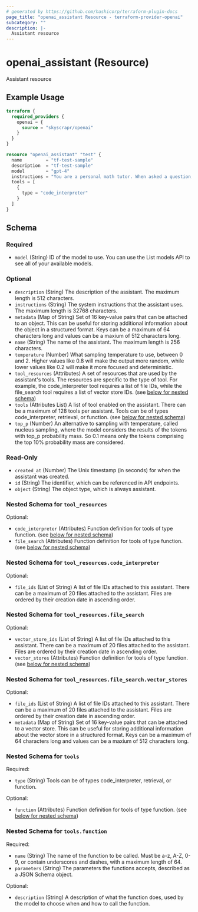 ```yaml
---
# generated by https://github.com/hashicorp/terraform-plugin-docs
page_title: "openai_assistant Resource - terraform-provider-openai"
subcategory: ""
description: |-
  Assistant resource
---
```


# openai_assistant (Resource)

Assistant resource

## Example Usage

```terraform
terraform {
  required_providers {
    openai = {
      source = "skyscrapr/openai"
    }
  }
}

resource "openai_assistant" "test" {
  name         = "tf-test-sample"
  description  = "tf-test-sample"
  model        = "gpt-4"
  instructions = "You are a personal math tutor. When asked a question, write and run Python code to answer the question."
  tools = [
    {
      type = "code_interpreter"
    }
  ]
}
```

<!-- schema generated by tfplugindocs -->
## Schema

### Required

- `model` (String) ID of the model to use. You can use the List models API to see all of your available models.

### Optional

- `description` (String) The description of the assistant. The maximum length is 512 characters.
- `instructions` (String) The system instructions that the assistant uses. The maximum length is 32768 characters.
- `metadata` (Map of String) Set of 16 key-value pairs that can be attached to an object. This can be useful for storing additional information about the object in a structured format. Keys can be a maximum of 64 characters long and values can be a maxium of 512 characters long.
- `name` (String) The name of the assistant. The maximum length is 256 characters.
- `temperature` (Number) What sampling temperature to use, between 0 and 2. Higher values like 0.8 will make the output more random, while lower values like 0.2 will make it more focused and deterministic.
- `tool_resources` (Attributes) A set of resources that are used by the assistant's tools. The resources are specific to the type of tool. For example, the code_interpreter tool requires a list of file IDs, while the file_search tool requires a list of vector store IDs. (see [below for nested schema](#nestedatt--tool_resources))
- `tools` (Attributes List) A list of tool enabled on the assistant. There can be a maximum of 128 tools per assistant. Tools can be of types code_interpreter, retrieval, or function. (see [below for nested schema](#nestedatt--tools))
- `top_p` (Number) An alternative to sampling with temperature, called nucleus sampling, where the model considers the results of the tokens with top_p probability mass. So 0.1 means only the tokens comprising the top 10% probability mass are considered.

### Read-Only

- `created_at` (Number) The Unix timestamp (in seconds) for when the assistant was created.
- `id` (String) The identifier, which can be referenced in API endpoints.
- `object` (String) The object type, which is always assistant.

<a id="nestedatt--tool_resources"></a>
### Nested Schema for `tool_resources`

Optional:

- `code_interpreter` (Attributes) Function definition for tools of type function. (see [below for nested schema](#nestedatt--tool_resources--code_interpreter))
- `file_search` (Attributes) Function definition for tools of type function. (see [below for nested schema](#nestedatt--tool_resources--file_search))

<a id="nestedatt--tool_resources--code_interpreter"></a>
### Nested Schema for `tool_resources.code_interpreter`

Optional:

- `file_ids` (List of String) A list of file IDs attached to this assistant. There can be a maximum of 20 files attached to the assistant. Files are ordered by their creation date in ascending order.


<a id="nestedatt--tool_resources--file_search"></a>
### Nested Schema for `tool_resources.file_search`

Optional:

- `vector_store_ids` (List of String) A list of file IDs attached to this assistant. There can be a maximum of 20 files attached to the assistant. Files are ordered by their creation date in ascending order.
- `vector_stores` (Attributes) Function definition for tools of type function. (see [below for nested schema](#nestedatt--tool_resources--file_search--vector_stores))

<a id="nestedatt--tool_resources--file_search--vector_stores"></a>
### Nested Schema for `tool_resources.file_search.vector_stores`

Optional:

- `file_ids` (List of String) A list of file IDs attached to this assistant. There can be a maximum of 20 files attached to the assistant. Files are ordered by their creation date in ascending order.
- `metadata` (Map of String) Set of 16 key-value pairs that can be attached to a vector store. This can be useful for storing additional information about the vector store in a structured format. Keys can be a maximum of 64 characters long and values can be a maxium of 512 characters long.




<a id="nestedatt--tools"></a>
### Nested Schema for `tools`

Required:

- `type` (String) Tools can be of types code_interpreter, retrieval, or function.

Optional:

- `function` (Attributes) Function definition for tools of type function. (see [below for nested schema](#nestedatt--tools--function))

<a id="nestedatt--tools--function"></a>
### Nested Schema for `tools.function`

Required:

- `name` (String) The name of the function to be called. Must be a-z, A-Z, 0-9, or contain underscores and dashes, with a maximum length of 64.
- `parameters` (String) The parameters the functions accepts, described as a JSON Schema object.

Optional:

- `description` (String) A description of what the function does, used by the model to choose when and how to call the function.
